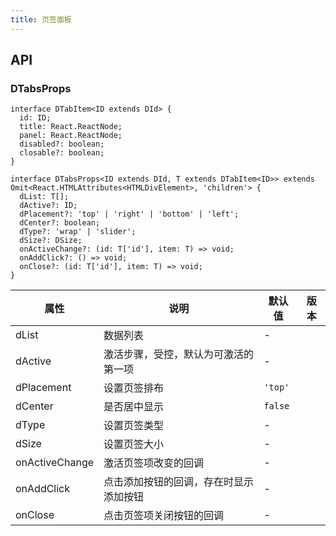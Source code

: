 ```yaml
---
title: 页签面板
---
```


## API

### DTabsProps

```tsx
interface DTabItem<ID extends DId> {
  id: ID;
  title: React.ReactNode;
  panel: React.ReactNode;
  disabled?: boolean;
  closable?: boolean;
}

interface DTabsProps<ID extends DId, T extends DTabItem<ID>> extends Omit<React.HTMLAttributes<HTMLDivElement>, 'children'> {
  dList: T[];
  dActive?: ID;
  dPlacement?: 'top' | 'right' | 'bottom' | 'left';
  dCenter?: boolean;
  dType?: 'wrap' | 'slider';
  dSize?: DSize;
  onActiveChange?: (id: T['id'], item: T) => void;
  onAddClick?: () => void;
  onClose?: (id: T['id'], item: T) => void;
}
```

<!-- prettier-ignore-start -->
| 属性 | 说明 | 默认值 | 版本 | 
| --- | --- | --- | --- | 
| dList | 数据列表 | - |  |
| dActive | 激活步骤，受控，默认为可激活的第一项 | - |  |
| dPlacement | 设置页签排布 | `'top'` |  |
| dCenter | 是否居中显示 | `false` |  |
| dType | 设置页签类型 | - |  |
| dSize | 设置页签大小 | - |  |
| onActiveChange | 激活页签项改变的回调 | - |  |
| onAddClick | 点击添加按钮的回调，存在时显示添加按钮 | - |  |
| onClose | 点击页签项关闭按钮的回调 | - |  |
<!-- prettier-ignore-end -->
